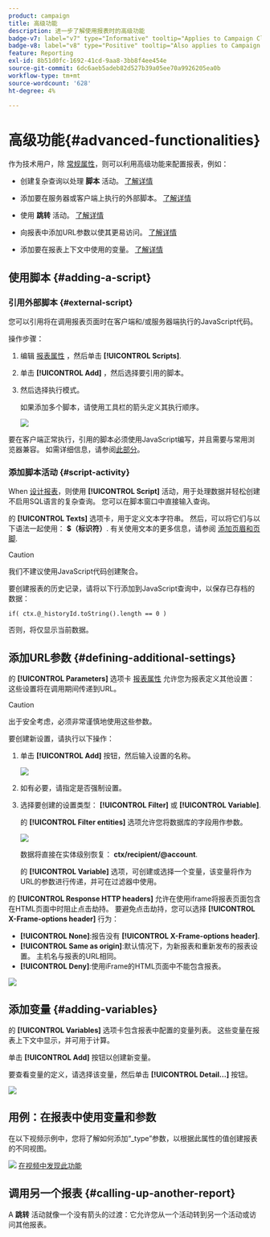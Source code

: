 ```yaml
---
product: campaign
title: 高级功能
description: 进一步了解使用报表时的高级功能
badge-v7: label="v7" type="Informative" tooltip="Applies to Campaign Classic v7"
badge-v8: label="v8" type="Positive" tooltip="Also applies to Campaign v8"
feature: Reporting
exl-id: 8b51d0fc-1692-41cd-9aa8-3bb8f4ee454e
source-git-commit: 6dc6aeb5adeb82d527b39a05ee70a9926205ea0b
workflow-type: tm+mt
source-wordcount: '628'
ht-degree: 4%

---
```


# 高级功能{#advanced-functionalities}



作为技术用户，除 [常规属性](../../reporting/using/properties-of-the-report.md)，则可以利用高级功能来配置报表，例如：

* 创建复杂查询以处理 **脚本** 活动。 [了解详情](#script-activity)

* 添加要在服务器或客户端上执行的外部脚本。 [了解详情](#external-script)

* 使用 **跳转** 活动。 [了解详情](#calling-up-another-report)

* 向报表中添加URL参数以使其更易访问。 [了解详情](#calling-up-another-report)

* 添加要在报表上下文中使用的变量。 [了解详情](#adding-variables)

## 使用脚本 {#adding-a-script}

### 引用外部脚本 {#external-script}

您可以引用将在调用报表页面时在客户端和/或服务器端执行的JavaScript代码。

操作步骤：

1. 编辑 [报表属性](../../reporting/using/properties-of-the-report.md) ，然后单击 **[!UICONTROL Scripts]**.
1. 单击 **[!UICONTROL Add]** ，然后选择要引用的脚本。
1. 然后选择执行模式。

   如果添加多个脚本，请使用工具栏的箭头定义其执行顺序。

   ![](assets/reporting_custom_js.png)

要在客户端正常执行，引用的脚本必须使用JavaScript编写，并且需要与常用浏览器兼容。 如需详细信息，请参阅[此部分](../../web/using/web-forms-answers.md)。

### 添加脚本活动 {#script-activity}

When [设计报表](../../reporting/using/creating-a-new-report.md#modelizing-the-chart)，则使用 **[!UICONTROL Script]** 活动，用于处理数据并轻松创建不启用SQL语言的复杂查询。 您可以在脚本窗口中直接输入查询。

的 **[!UICONTROL Texts]** 选项卡，用于定义文本字符串。 然后，可以将它们与以下语法一起使用： **$（标识符）**. 有关使用文本的更多信息，请参阅 [添加页眉和页脚](../../reporting/using/element-layout.md#adding-a-header-and-a-footer).

>[!CAUTION]
>
>我们不建议使用JavaScript代码创建聚合。

要创建报表的历史记录，请将以下行添加到JavaScript查询中，以保存已存档的数据：

```
if( ctx.@_historyId.toString().length == 0 )
```

否则，将仅显示当前数据。

## 添加URL参数 {#defining-additional-settings}

的 **[!UICONTROL Parameters]** 选项卡 [报表属性](../../reporting/using/properties-of-the-report.md) 允许您为报表定义其他设置：这些设置将在调用期间传递到URL。

>[!CAUTION]
>
>出于安全考虑，必须非常谨慎地使用这些参数。

要创建新设置，请执行以下操作：

1. 单击 **[!UICONTROL Add]** 按钮，然后输入设置的名称。

   ![](assets/s_ncs_advuser_report_properties_09a.png)

1. 如有必要，请指定是否强制设置。

1. 选择要创建的设置类型： **[!UICONTROL Filter]** 或 **[!UICONTROL Variable]**.

   的 **[!UICONTROL Filter entities]** 选项允许您将数据库的字段用作参数。

   ![](assets/s_ncs_advuser_report_properties_09b.png)

   数据将直接在实体级别恢复： **ctx/recipient/@account**.

   的 **[!UICONTROL Variable]** 选项，可创建或选择一个变量，该变量将作为URL的参数进行传递，并可在过滤器中使用。

的 **[!UICONTROL Response HTTP headers]** 允许在使用iframe将报表页面包含在HTML页面中时阻止点击劫持。 要避免点击劫持，您可以选择 **[!UICONTROL X-Frame-options header]** 行为：

* **[!UICONTROL None]**:报告没有 **[!UICONTROL X-Frame-options header]**.
* **[!UICONTROL Same as origin]**:默认情况下，为新报表和重新发布的报表设置。 主机名与报表的URL相同。
* **[!UICONTROL Deny]**:使用iFrame的HTML页面中不能包含报表。

![](assets/s_ncs_advuser_report_properties_09c.png)

## 添加变量 {#adding-variables}

的 **[!UICONTROL Variables]** 选项卡包含报表中配置的变量列表。 这些变量在报表上下文中显示，并可用于计算。

单击 **[!UICONTROL Add]** 按钮以创建新变量。

要查看变量的定义，请选择该变量，然后单击 **[!UICONTROL Detail...]** 按钮。

![](assets/s_ncs_advuser_report_properties_10.png)

## 用例：在报表中使用变量和参数

在以下视频示例中，您将了解如何添加“_type”参数，以根据此属性的值创建报表的不同视图。

![](assets/do-not-localize/how-to-video.png) [在视频中发现此功能](https://helpx.adobe.com/campaign/classic/how-to/add-url-parameter-in-acv6.html?playlist=/ccx/v1/collection/product/campaign/classic/segment/business-practitioners/explevel/intermediate/applaunch/how-to-4/collection.ccx.js&amp;ref=helpx.adobe.com)


## 调用另一个报表 {#calling-up-another-report}

A **跳转** 活动就像一个没有箭头的过渡：它允许您从一个活动转到另一个活动或访问其他报表。
